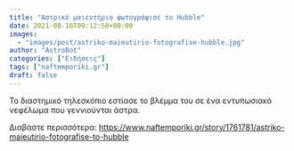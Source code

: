```yaml
---
title: "Αστρικό μαιευτήριο φωτογράφισε το Hubble"
date: 2021-08-16T09:12:58+00:00
images:
  - "images/post/astriko-maieutirio-fotografise-hubble.jpg"
author: "AstroBot"
categories: ["Ειδήσεις"]
tags: ["naftemporiki.gr"]
draft: false
---
```


Το διαστημικό τηλεσκόπιο εστίασε το βλέμμα του σε ένα εντυπωσιακό νεφέλωμα που γεννιούνται άστρα.

Διαβάστε περισσότερα: https://www.naftemporiki.gr/story/1761781/astriko-maieutirio-fotografise-to-hubble
